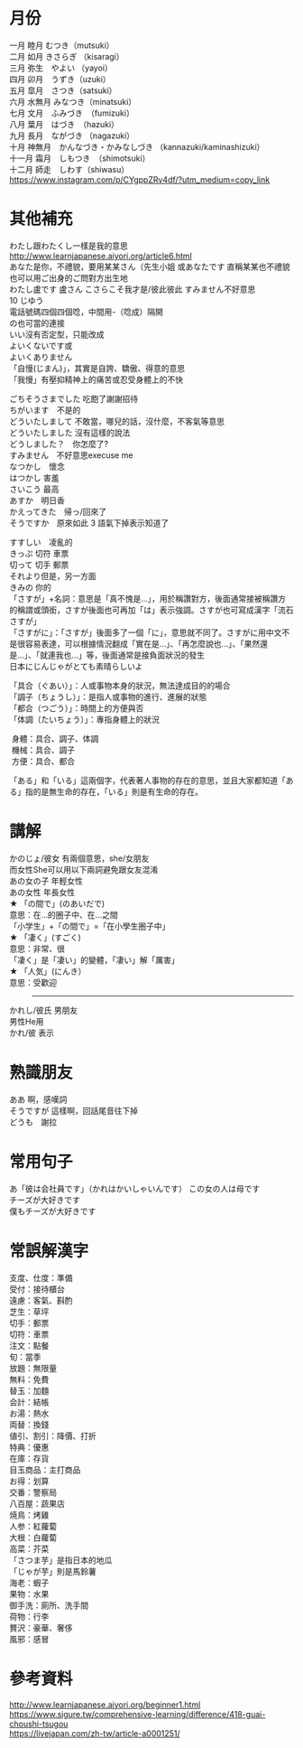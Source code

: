 # 月份
一月 睦月 むつき（mutsuki）   
二月 如月 きさらぎ （kisaragi）  
三月 弥生　やよい （yayoi）  
四月 卯月　うずき（uzuki）  
五月 皐月　さつき（satsuki）  
六月 水無月 みなつき（minatsuki）  
七月 文月　ふみづき　（fumizuki）  
八月  葉月　はづき　（hazuki）  
九月 長月　ながづき （nagazuki）  
十月 神無月　かんなづき・かみなしづき （kannazuki/kaminashizuki）  
十一月 霜月　しもつき　（shimotsuki）  
十二月 師走　しわす（shiwasu）  
https://www.instagram.com/p/CYgppZRv4df/?utm_medium=copy_link  

# 其他補充
わたし跟わたくし一樣是我的意思  
http://www.learnjapanese.aiyori.org/article6.html  
あなた是你，不禮貌，要用某某さん（先生小姐 或あなたです 直稱某某也不禮貌 
也可以用ご出身的ご問對方出生地  
わたし盧です 盧さん
こさらこそ我才是/彼此彼此 
すみません不好意思     
10 じゆう  
電話號碼四個四個唸，中間用-（唸成）隔開  
の也可當的連接  
いい沒有否定型，只能改成  
よいくないです或    
よいくありません  
「自慢(じまん)」，其實是自誇、驕傲、得意的意思  
「我慢」有壓抑精神上的痛苦或忍受身體上的不快  

ごちそうさまでした 吃飽了謝謝招待   
ちがいます　不是的  
どういたしまして 不敢當，哪兒的話，沒什麼，不客氣等意思  
どういたしました 沒有這樣的說法  
どうしました？　你怎麼了?  
すみません　不好意思execuse me  
なつかし　懷念  
はつかし  害羞  
さいこう 最高  
あすか　明日香  
かえってきた　帰っ/回來了  
そうですか　原來如此 3 語氣下掉表示知道了 

すすしい　凌亂的  
きっぷ   切符 車票  
切って   切手 郵票  
それより但是，另一方面  
きみの 你的   
「さすが」+名詞：意思是「真不愧是…」，用於稱讚對方，後面通常接被稱讚方的稱謂或頭銜，さすが後面也可再加「は」表示強調。さすが也可寫成漢字「流石さすが」    
「さすがに」：「さすが」後面多了一個「に」，意思就不同了。さすがに用中文不是很容易表達，可以根據情況翻成「實在是...」、「再怎麼說也...」、「果然還是…」、「就連我也...」等，後面通常是接負面狀況的發生  
日本にじんじゃがとても素晴らしいよ 

「具合（ぐあい）」：人或事物本身的狀況，無法達成目的的場合  
「調子（ちょうし）」：是指人或事物的進行、進展的狀態  
「都合（つごう）」：時間上的方便與否  
「体調（たいちょう）」：專指身體上的狀況  

 身體：具合、調子、体調  
 機械：具合、調子  
 方便：具合、都合  
 
「ある」和「いる」這兩個字，代表著人事物的存在的意思，並且大家都知道「ある」指的是無生命的存在，「いる」則是有生命的存在。  
 
# 講解
かのじょ/彼女 有兩個意思，she/女朋友  
而女性She可以用以下兩詞避免跟女友混淆  
あの女の子 年輕女性  
あの女性 年長女性  
★	「の間で」(のあいだで)  
意思：在…的圈子中、在…之間  
「小学生」+「の間で」=「在小學生圈子中」  
★	「凄く」(すごく)  
意思：非常、很  
「凄く」是「凄い」的變體，「凄い」解「厲害」  
★	「人気」(にんき）  
意思：受歡迎  

>-------------------

かれし/彼氏 男朋友  
男性He用  
かれ/彼  表示  

# 熟識朋友  
ああ 啊，感嘆詞      
そうですが 這樣啊，回話尾音往下掉    
どうも　謝拉  

# 常用句子
あ「彼は会社員です」（かれはかいしゃいんです） 
この女の人は母です  
チーズが大好きです  
僕もチーズが大好きです  

# 常誤解漢字
支度、仕度：準備  
受付：接待櫃台  
遠慮：客氣、斟酌  
芝生：草坪  
切手：郵票  
切符：車票  
注文：點餐  
旬：當季  
放題：無限量  
無料：免費  
替玉：加麵  
会計：結帳  
お湯：熱水  
両替：換錢  
値引、割引：降價、打折  
特典：優惠  
在庫：存貨  
目玉商品：主打商品  
お得：划算  
交番：警察局    
八百屋：蔬果店   
焼鳥：烤雞   
人参：紅蘿蔔  
大根：白蘿蔔  
高菜：芥菜  
「さつま芋」是指日本的地瓜  
「じゃが芋」則是馬鈴薯  
海老：蝦子  
果物：水果  
御手洗：廁所、洗手間  
荷物：行李  
贅沢：豪華、奢侈  
風邪：感冒  

# 參考資料  
http://www.learnjapanese.aiyori.org/beginner1.html  
https://www.sigure.tw/comprehensive-learning/difference/418-guai-choushi-tsugou    
https://livejapan.com/zh-tw/article-a0001251/
